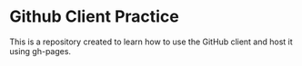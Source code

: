 Github Client Practice
========================

This is a repository created to learn how to use the GitHub client and host it using gh-pages. 
